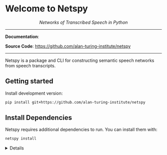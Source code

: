 # Welcome to Netspy

<p align="center">
    <em>Networks of Transcribed Speech in Python</em>
</p>

---

**Documentation**: <a href="" target="_blank"></a>

**Source Code**: <a href="https://github.com/alan-turing-institute/netspy" target="_blank">https://github.com/alan-turing-institute/netspy</a>

---

Netspy is a package and CLI for constructing semantic speech networks from speech transcripts.

## Getting started

Install development version:

```bash
pip install git+https://github.com/alan-turing-institute/netspy
```


## Install Dependencies

Netspy requires additional dependencies to run. You can install them with:

```bash
netspy install
```

<details>
By default these will install to a `netspy` directory in your home directory. If you would like to install in a different location set an environment variable called `NETSPY_DIR`.

To check which directory netspy will use run:
```bash
netspy home
```

Be aware that netspy will create this directory if it does not exist.
</details>

